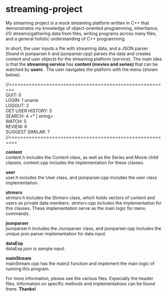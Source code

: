 # streaming-project
My streaming project is a mock streaming platform written in C++ that demonstrates my knowledge of object-oriented programming, 
inheritance, I/O streams/gathering data from files, writing programs across many files, and a general holistic understanding of C++ programming.

In short, the user inputs a file with streaming data, and a JSON parser (found in jsonparser.h and jsonparser.cpp) parses the data
and creates content and user objects for the streaming platform (service). The main idea is that the <b> streaming service </b> has <b> content (movies and series) </b> that can be watched by <b> users </b>. The user navigates the platform with the menu (shown below).

//======================================================== <br />
QUIT:              0 <br />
LOGIN:             1 uname <br />
LOGOUT:            2 <br />
GET USER HISTORY:  3 <br />
SEARCH:            4 <* | string> <br />
WATCH:             5 <content-id> <br />
REVIEW:            6 <content-id> <number-of-stars> <br />
SUGGEST SIMILAR:   7 <content-id> <br />
//=========================================================

<b> content </b> <br />
content.h includes the Content class, as well as the Series and Movie child classes. content.cpp includes the implementation for these classes. <br />

<b> user </b> <br />
user.h includes the User class, and jsonparser.cpp includes the user class implementation. <br />

<b> strmsrv </b> <br />
strmsrv.h includes the Strmsrv class, which holds vectors of content and users as private data members. strmsrv.cpp includes the implementation for this classes. These implementation serve as the main logic for menu commands. <br />

<b> jsonparser </b> <br />
jsonparser.h includes the Jsonparser class, and jsonparser.cpp includes the unique json parser implementation for data input. <br />

<b> dataExp </b> <br />
dataExp.json is sample input. <br />

<b> mainStream </b> <br />
mainStream.cpp has the main() function and implement the main logic of running this program. <br />

For more information, please see the various files. Especially the header files. Information on specific methods and implementations can be found there. <b> Thanks! </b>
